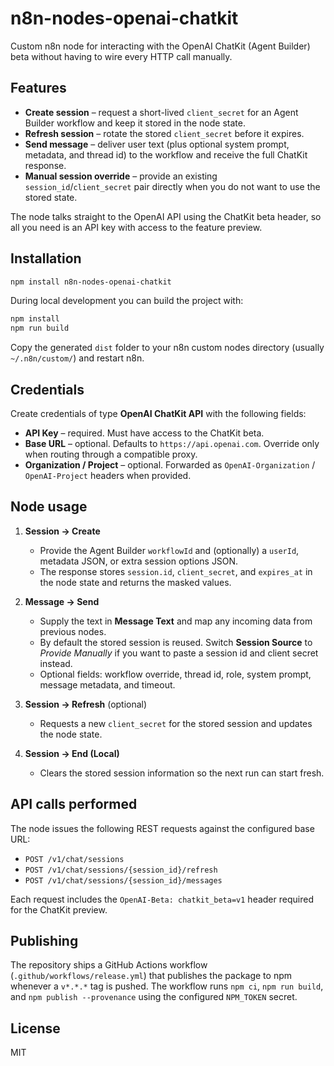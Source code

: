 # n8n-nodes-openai-chatkit

Custom n8n node for interacting with the OpenAI ChatKit (Agent Builder) beta without having to wire every HTTP call manually.

## Features

- **Create session** – request a short-lived `client_secret` for an Agent Builder workflow and keep it stored in the node state.
- **Refresh session** – rotate the stored `client_secret` before it expires.
- **Send message** – deliver user text (plus optional system prompt, metadata, and thread id) to the workflow and receive the full ChatKit response.
- **Manual session override** – provide an existing `session_id`/`client_secret` pair directly when you do not want to use the stored state.

The node talks straight to the OpenAI API using the ChatKit beta header, so all you need is an API key with access to the feature preview.

## Installation

```bash
npm install n8n-nodes-openai-chatkit
```

During local development you can build the project with:

```bash
npm install
npm run build
```

Copy the generated `dist` folder to your n8n custom nodes directory (usually `~/.n8n/custom/`) and restart n8n.

## Credentials

Create credentials of type **OpenAI ChatKit API** with the following fields:

- **API Key** – required. Must have access to the ChatKit beta.
- **Base URL** – optional. Defaults to `https://api.openai.com`. Override only when routing through a compatible proxy.
- **Organization / Project** – optional. Forwarded as `OpenAI-Organization` / `OpenAI-Project` headers when provided.

## Node usage

1. **Session → Create**
   - Provide the Agent Builder `workflowId` and (optionally) a `userId`, metadata JSON, or extra session options JSON.
   - The response stores `session.id`, `client_secret`, and `expires_at` in the node state and returns the masked values.

2. **Message → Send**
   - Supply the text in **Message Text** and map any incoming data from previous nodes.
   - By default the stored session is reused. Switch **Session Source** to *Provide Manually* if you want to paste a session id and client secret instead.
   - Optional fields: workflow override, thread id, role, system prompt, message metadata, and timeout.

3. **Session → Refresh** (optional)
   - Requests a new `client_secret` for the stored session and updates the node state.

4. **Session → End (Local)**
   - Clears the stored session information so the next run can start fresh.

## API calls performed

The node issues the following REST requests against the configured base URL:

- `POST /v1/chat/sessions`
- `POST /v1/chat/sessions/{session_id}/refresh`
- `POST /v1/chat/sessions/{session_id}/messages`

Each request includes the `OpenAI-Beta: chatkit_beta=v1` header required for the ChatKit preview.

## Publishing

The repository ships a GitHub Actions workflow (`.github/workflows/release.yml`) that publishes the package to npm whenever a `v*.*.*` tag is pushed. The workflow runs `npm ci`, `npm run build`, and `npm publish --provenance` using the configured `NPM_TOKEN` secret.

## License

MIT
